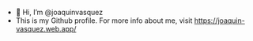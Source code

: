 - 👋 Hi, I’m @joaquinvasquez
- This is my Github profile. For more info about me, visit https://joaquin-vasquez.web.app/

<!---
joaquinvasquez/joaquinvasquez is a ✨ special ✨ repository because its `README.md` (this file) appears on your GitHub profile.
You can click the Preview link to take a look at your changes.
--->
